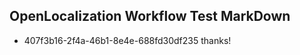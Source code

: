 ## OpenLocalization Workflow Test MarkDown
* 407f3b16-2f4a-46b1-8e4e-688fd30df235 thanks!

<!--HONumber=Jul16_HO3-->


